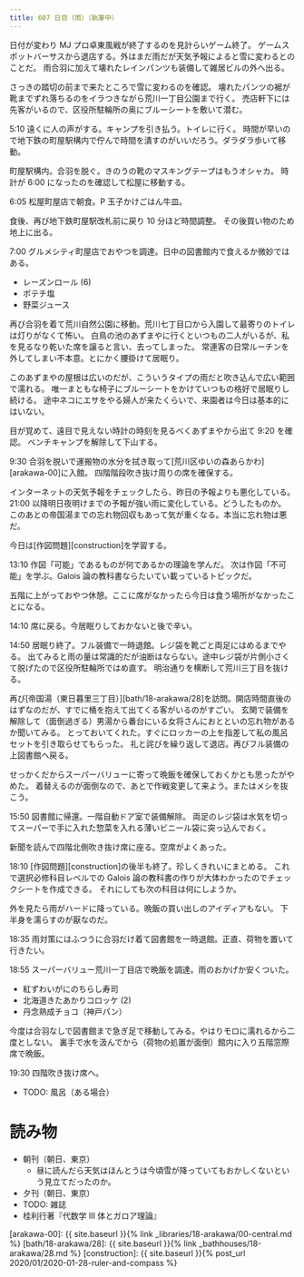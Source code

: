 ```yaml
---
title: 607 日目（雨）（執筆中）
---
```


日付が変わり MJ プロ卓東風戦が終了するのを見計らいゲーム終了。
ゲームスポットバーサスから退店する。外はまだ雨だが天気予報によると雪に変わるとのことだ。
雨合羽に加えて壊れたレインパンツも装備して雑居ビルの外へ出る。

さっきの踏切の前まで来たところで雪に変わるのを確認。
壊れたパンツの裾が靴までずれ落ちるのをイラつきながら荒川一丁目公園まで行く。
売店軒下には先客がいるので、区役所駐輪所の奥にブルーシートを敷いて潜む。

5:10 遠くに人の声がする。キャンプを引き払う。トイレに行く。
時間が早いので地下鉄の町屋駅構内で佇んで時間を潰すのがいいだろう。ダラダラ歩いて移動。

町屋駅構内。合羽を脱ぐ。きのうの靴のマスキングテープはもうオシャカ。
時計が 6:00 になったのを確認して松屋に移動する。

6:05 松屋町屋店で朝食。P 玉子かけごはん牛皿。

食後、再び地下鉄町屋駅改札前に戻り 10 分ほど時間調整。
その後買い物のため地上に出る。

7:00 グルメシティ町屋店でおやつを調達。日中の図書館内で食えるか微妙ではある。
* レーズンロール (6)
* ポテチ塩
* 野菜ジュース

再び合羽を着て荒川自然公園に移動。荒川七丁目口から入園して最寄りのトイレは灯りがなくて怖い。
白鳥の池のあずまやに行くといつもの二人がいるが、私を見るなり乾いた席を譲ると言い、去ってしまった。
常連客の日常ルーチンを外してしまい不本意。とにかく腰掛けて居眠り。

このあずまやの屋根は広いのだが、こういうタイプの雨だと吹き込んで広い範囲で濡れる。
唯一まともな椅子にブルーシートをかけていつもの格好で居眠りし続ける。
途中ネコにエサをやる婦人が来たくらいで、来園者は今日は基本的にはいない。

目が覚めて、遠目で見えない時計の時刻を見るべくあずまやから出て 9:20 を確認。
ベンチキャンプを解除して下山する。

9:30 合羽を脱いで運搬物の水分を拭き取って[荒川区ゆいの森あらかわ][arakawa-00]に入館。
四階階段吹き抜け周りの席を確保する。

インターネットの天気予報をチェックしたら、昨日の予報よりも悪化している。
21:00 以降明日夜明けまでの予報が強い雨に変化している。どうしたものか。
このあとの帝国湯までの忘れ物回収もあって気が重くなる。本当に忘れ物は悪だ。

今日は[作図問題][construction]を学習する。

13:10 作図「可能」であるものが何であるかの理論を学んだ。
次は作図「不可能」を学ぶ。Galois 論の教科書ならたいてい載っているトピックだ。

五階に上がっておやつ休憩。ここに席がなかったら今日は食う場所がなかったことになる。

14:10 席に戻る。今居眠りしておかないと後で辛い。

14:50 居眠り終了。フル装備で一時退館。レジ袋を靴ごと両足にはめるまでやる。
出てみると雨の量は常識的だが油断はならない。途中レジ袋が片側小さくて脱げたので区役所駐輪所ではめ直す。
明治通りを横断して荒川三丁目を抜ける。

再び[帝国湯（東日暮里三丁目）][bath/18-arakawa/28]を訪問。開店時間直後のはずなのだが、すでに桶を抱えて出てくる客がいるのがすごい。
玄関で装備を解除して（面倒過ぎる）男湯から番台にいる女将さんにおとといの忘れ物があるか聞いてみる。
とっておいてくれた。すぐにロッカーの上を指差して私の風呂セットを引き取らせてもらった。
礼と詫びを繰り返して退店。再びフル装備の上図書館へ戻る。

せっかくだからスーパーバリューに寄って晩飯を確保しておくかとも思ったがやめた。
着替えるのが面倒なので、あとで作戦変更して来よう。またはメシを抜こう。

15:50 図書館に帰還。一階自動ドア室で装備解除。
両足のレジ袋は水気を切ってスーパーで手に入れた惣菜を入れる薄いビニール袋に突っ込んでおく。

新聞を読んで四階北側吹き抜け席に座る。空席がよくあった。

18:10 [作図問題][construction]の後半も終了。珍しくきれいにまとめる。
これで選択必修科目レベルでの Galois 論の教科書の作りが大体わかったのでチェックシートを作成できる。
それにしても次の科目は何にしようか。

外を見たら雨がハードに降っている。晩飯の買い出しのアイディアもない。
下半身を濡らすのが厭なのだ。

18:35 雨対策にはふつうに合羽だけ着て図書館を一時退館。正直、荷物を置いて行きたい。

18:55 スーパーバリュー荒川一丁目店で晩飯を調達。雨のおかげか安くついた。
* 紅ずわいがにのちらし寿司
* 北海道きたあかりコロッケ (2)
* 丹念熟成チョコ（神戸パン）

今度は合羽なしで図書館まで急ぎ足で移動してみる。やはりモロに濡れるから二度としない。
裏手で水を汲んでから（荷物の処置が面倒）館内に入り五階窓際席で晩飯。

19:30 四階吹き抜け席へ。

* TODO: 風呂（ある場合）

# 読み物

* 朝刊（朝日、東京）
  * 昼に読んだら天気はほんとうは今頃雪が降っていてもおかしくないという見立てだったのか。
* 夕刊（朝日、東京）
* TODO: 雑誌
* 桂利行著『代数学 III 体とガロア理論』

[arakawa-00]: {{ site.baseurl }}{% link _libraries/18-arakawa/00-central.md %}
[bath/18-arakawa/28]: {{ site.baseurl }}{% link _bathhouses/18-arakawa/28.md %}
[construction]: {{ site.baseurl }}{% post_url 2020/01/2020-01-28-ruler-and-compass %}
